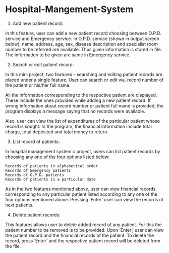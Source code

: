 # Hospital-Mangement-System
1. Add new patient record:

In this feature, user can add a new patient record choosing between O.P.D. service and Emergency service. In O.P.D. service (shown in output screen below), name, address, age, sex, disease description and specialist room number to be referred are available. Thus given information is stored in file. The information to be given are same in Emergency service.

2. Search or edit patient record:

In this mini project, two features – searching and editing patient records are placed under a single feature. User can search or edit via. record number of the patient or his/her full name.

All the information corresponding to the respective patient are displayed. These include the ones provided while adding a new patient record. If wrong information about record number or patient full name is provided, the program displays a message saying that no records were available.

Also, user can view the list of expenditures of the particular patient whose record is sought. In the program, the financial information include total charge, total deposited and total money to return.

3. List record of patients:

In hospital management system c project, users can list patient records by choosing any one of the four options listed below:

    Records of patients in alphabetical order
    Records of Emergency patients
    Records of O.P.D. patients
    Records of patients in a particular date

As in the two features mentioned above, user can view financial records corresponding to any particular patient listed according to any one of the four options mentioned above. Pressing ‘Enter’ user can view the records of next patients.

4. Delete patient records:

This features allows user to delete added record of any patient. For this the patient number to be removed is to be provided. Upon ‘Enter’, user can view the patient record and the financial records of the patient. To delete the record, press ‘Enter’ and the respective patient record will be deleted from the file.
